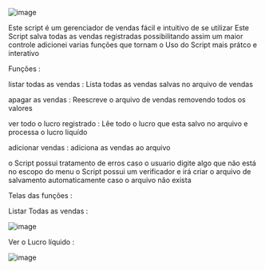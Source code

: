 ![image](https://github.com/Brayandev0/Gerenciador-de-vendas.py/assets/84828739/9eb4fb91-4c3f-4a7d-afd1-314bdb7312b2)



Este script é um gerenciador de vendas fácil e intuitivo de se utilizar 
Este Script salva todas as vendas registradas possibilitando assim um maior controle 
adicionei varias funções que tornam o Uso do Script mais prátco e interativo 

Funções : 

listar todas as vendas       : Lista todas as vendas salvas no arquivo de vendas


apagar as vendas             : Reescreve o arquivo de vendas removendo todos os valores 

ver todo o lucro registrado  : Lêe todo o lucro que esta salvo no arquivo e processa o lucro liquído

adicionar vendas             : adiciona as vendas ao arquivo 

o Script possui tratamento de erros caso o usuario digite algo que não está no escopo do menu 
o Script possui um verificador e irá criar o arquivo de salvamento automaticamente caso o arquivo não exista 

Telas das funções       :

Listar Todas as vendas  :

![image](https://github.com/Brayandev0/Gerenciador-de-vendas.py/assets/84828739/6d01dab4-4d10-41a1-a640-c95e4a2b20f6)


Ver o Lucro líquido     :

![image](https://github.com/Brayandev0/Gerenciador-de-vendas.py/assets/84828739/1862c961-efe5-4cea-a888-3691d3491d66)
